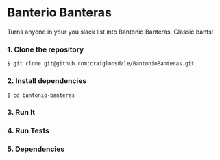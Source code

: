 # Banterio Banteras
Turns anyone in your you slack list into Bantonio Banteras.
Classic bants!

### 1. Clone the repository

```
$ git clone git@github.com:craiglonsdale/BantonioBanteras.git
```

### 2. Install dependencies

```
$ cd bantonio-banteras
```

### 3. Run It


### 4. Run Tests


### 5. Dependencies
